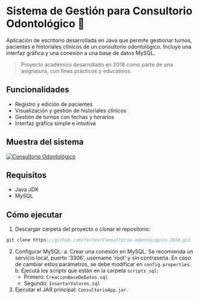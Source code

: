 # Sistema de Gestión para Consultorio Odontológico 🦷

Aplicación de escritorio desarrollada en Java que permite gestionar turnos, pacientes e historiales clínicos de un consultorio odontológico. Incluye una interfaz gráfica y una conexión a una base de datos MySQL.

> Proyecto académico desarrollado en 2018 como parte de una asignatura, con fines prácticos y educativos.

## Funcionalidades

- Registro y edición de pacientes
- Visualización y gestión de historiales clínicos
- Gestión de turnos con fechas y horarios
- Interfaz gráfica simple e intuitiva

## Muestra del sistema

[![Consultorio Odontológico](https://img.youtube.com/vi/SKedWtAPs8Q/0.jpg)](https://youtu.be/SKedWtAPs8Q)

## Requisitos

- Java JDK
- MySQL

## Cómo ejecutar

1. Descargar carpeta del proyecto o clonar el repositorio:

```javascript
git clone https://github.com/festev/Consultorio-odontologico-2018.git
```
2. Configurar MySQL:
	a. Crear una conexión en MySQL. Se recomienda un servicio local, puerto '3306', username 'root' y sin contraseña. En caso de cambiar estos parámetros, se debe modificar en `config.properties`.
	b. Ejecutá los scripts que están en la carpeta `scripts_sql`:
	- Primero: `CreacionBaseDeDatos.sql`
	-  Segundo: `InsertarValores.sql`
3. Ejecutar el JAR principal: `ConsultorioApp.jar`.
